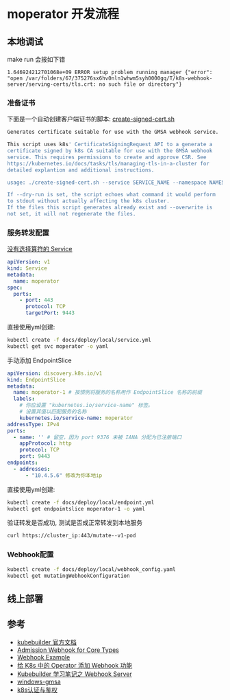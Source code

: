 # moperator 开发流程




## 本地调试

make run 会报如下错
```
1.646924212701068e+09 ERROR setup problem running manager {"error": "open /var/folders/67/375276sx6hv0nln1whwm5syh0000gq/T/k8s-webhook-server/serving-certs/tls.crt: no such file or directory"}
```

### 准备证书

下面是一个自动创建客户端证书的脚本: [create-signed-cert.sh](https://raw.githubusercontent.com/kubernetes-sigs/windows-gmsa/master/admission-webhook/deploy/create-signed-cert.sh)
```sh
Generates certificate suitable for use with the GMSA webhook service.

This script uses k8s' CertificateSigningRequest API to a generate a
certificate signed by k8s CA suitable for use with the GMSA webhook
service. This requires permissions to create and approve CSR. See
https://kubernetes.io/docs/tasks/tls/managing-tls-in-a-cluster for
detailed explantion and additional instructions.

usage: ./create-signed-cert.sh --service SERVICE_NAME --namespace NAMESPACE_NAME --certs-dir PATH/TO/CERTS/DIR [--dry-run] [--overwrite]

If --dry-run is set, the script echoes what command it would perform
to stdout without actually affecting the k8s cluster.
If the files this script generates already exist and --overwrite is
not set, it will not regenerate the files.
```

### 服务转发配置

[没有选择算符的 Service](https://kubernetes.io/zh-cn/docs/concepts/services-networking/service/#services-without-selectors)
```yaml
apiVersion: v1
kind: Service
metadata:
  name: moperator
spec:
  ports:
    - port: 443
      protocol: TCP
      targetPort: 9443
```

直接使用yml创建:
```sh
kubectl create -f docs/deploy/local/service.yml
kubectl get svc moperator -o yaml
```

手动添加 EndpointSlice
```yaml
apiVersion: discovery.k8s.io/v1
kind: EndpointSlice
metadata:
  name: moperator-1 # 按惯例将服务的名称用作 EndpointSlice 名称的前缀
  labels:
    # 你应设置 "kubernetes.io/service-name" 标签。
    # 设置其值以匹配服务的名称
    kubernetes.io/service-name: moperator
addressType: IPv4
ports:
  - name: '' # 留空，因为 port 9376 未被 IANA 分配为已注册端口
    appProtocol: http
    protocol: TCP
    port: 9443
endpoints:
  - addresses:
      - "10.4.5.6" 修改为你本地ip
```

直接使用yml创建:
```sh
kubectl create -f docs/deploy/local/endpoint.yml
kubectl get endpointslice moperator-1 -o yaml
```

验证转发是否成功, 测试是否成正常转发到本地服务
```sh
curl https://cluster_ip:443/mutate--v1-pod
```

### Webhook配置

```sh
kubectl create -f docs/deploy/local/webhook_config.yaml
kubectl get mutatingWebhookConfiguration
```


## 线上部署



## 参考

+ [kubebuilder 官方文档](https://book.kubebuilder.io/introduction.html)
+ [Admission Webhook for Core Types](https://book.kubebuilder.io/reference/webhook-for-core-types.html)
+ [Webhook Example](https://github.com/kubernetes-sigs/controller-runtime/blob/main/examples/builtins/mutatingwebhook.go)
+ [给 K8s 中的 Operator 添加 Webhook 功能](https://blog.51cto.com/u_15773567/5671473)
+ [Kubebuilder 学习笔记之 Webhook Server](http://www.manongjc.com/detail/63-jkmbheqdeyizwra.html)
+ [windows-gmsa](https://github.com/kubernetes-sigs/windows-gmsa)
+ [k8s认证与鉴权](https://zhuanlan.zhihu.com/p/572600485)